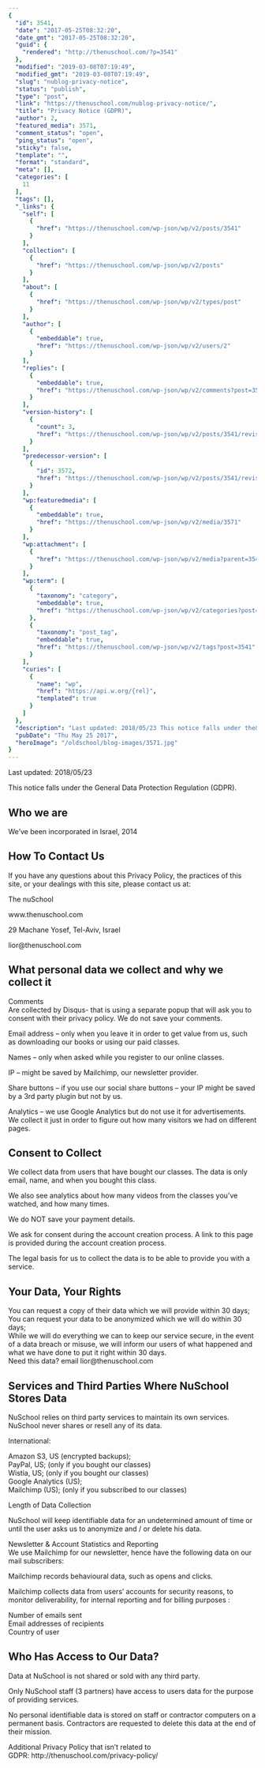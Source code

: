 ```yaml
---
{
  "id": 3541,
  "date": "2017-05-25T08:32:20",
  "date_gmt": "2017-05-25T08:32:20",
  "guid": {
    "rendered": "http://thenuschool.com/?p=3541"
  },
  "modified": "2019-03-08T07:19:49",
  "modified_gmt": "2019-03-08T07:19:49",
  "slug": "nublog-privacy-notice",
  "status": "publish",
  "type": "post",
  "link": "https://thenuschool.com/nublog-privacy-notice/",
  "title": "Privacy Notice (GDPR)",
  "author": 2,
  "featured_media": 3571,
  "comment_status": "open",
  "ping_status": "open",
  "sticky": false,
  "template": "",
  "format": "standard",
  "meta": [],
  "categories": [
    11
  ],
  "tags": [],
  "_links": {
    "self": [
      {
        "href": "https://thenuschool.com/wp-json/wp/v2/posts/3541"
      }
    ],
    "collection": [
      {
        "href": "https://thenuschool.com/wp-json/wp/v2/posts"
      }
    ],
    "about": [
      {
        "href": "https://thenuschool.com/wp-json/wp/v2/types/post"
      }
    ],
    "author": [
      {
        "embeddable": true,
        "href": "https://thenuschool.com/wp-json/wp/v2/users/2"
      }
    ],
    "replies": [
      {
        "embeddable": true,
        "href": "https://thenuschool.com/wp-json/wp/v2/comments?post=3541"
      }
    ],
    "version-history": [
      {
        "count": 3,
        "href": "https://thenuschool.com/wp-json/wp/v2/posts/3541/revisions"
      }
    ],
    "predecessor-version": [
      {
        "id": 3572,
        "href": "https://thenuschool.com/wp-json/wp/v2/posts/3541/revisions/3572"
      }
    ],
    "wp:featuredmedia": [
      {
        "embeddable": true,
        "href": "https://thenuschool.com/wp-json/wp/v2/media/3571"
      }
    ],
    "wp:attachment": [
      {
        "href": "https://thenuschool.com/wp-json/wp/v2/media?parent=3541"
      }
    ],
    "wp:term": [
      {
        "taxonomy": "category",
        "embeddable": true,
        "href": "https://thenuschool.com/wp-json/wp/v2/categories?post=3541"
      },
      {
        "taxonomy": "post_tag",
        "embeddable": true,
        "href": "https://thenuschool.com/wp-json/wp/v2/tags?post=3541"
      }
    ],
    "curies": [
      {
        "name": "wp",
        "href": "https://api.w.org/{rel}",
        "templated": true
      }
    ]
  },
  "description": "Last updated: 2018/05/23 This notice falls under the&nbsp;General Data Protection Regulation&nbsp;(GDPR). Who we are We&#8217;ve been incorporated in Israel, 2014 How To Contact Us If you have any questions about this Privacy Policy, the practices of this site, or your dealings with this site, please contact us at: The nuSchool www.thenuschool.com 29 Machane Yosef, Tel-Aviv, [&hellip;]",
  "pubDate": "Thu May 25 2017",
  "heroImage": "/oldschool/blog-images/3571.jpg"
}
---
```


<p>Last updated: 2018/05/23</p>
<p>This notice falls under the&nbsp;General Data Protection Regulation&nbsp;(GDPR).</p>
<h2>Who we are</h2>
<p>We&#8217;ve been incorporated in Israel, 2014</p>
<h2>How To Contact Us</h2>
<p>If you have any questions about this Privacy Policy, the practices of this site, or your dealings with this site, please contact us at:</p>
<p>The nuSchool</p>
<p>www.thenuschool.com</p>
<p>29 Machane Yosef, Tel-Aviv, Israel</p>
<p>lior@thenuschool.com</p>
<h2>What personal data we collect and why we collect it</h2>
<p>Comments<br />
Are collected by Disqus- that is using a separate popup that will ask you to consent with their privacy policy. We do not save your comments.</p>
<p>Email address &#8211; only when you leave it in order to get value from us, such as downloading our books or using our paid classes.</p>
<p>Names &#8211; only when asked while you register to our online classes.</p>
<p>IP &#8211; might be saved by Mailchimp, our newsletter provider.</p>
<p>Share buttons &#8211; if you use our social share buttons &#8211; your IP might be saved by a 3rd party plugin but not by us.</p>
<p>Analytics &#8211; we use Google Analytics but do not use it for advertisements. We collect it just in order to figure out how many visitors we had on different pages.</p>
<h2>Consent to Collect</h2>
<p>We collect data from users that have bought our classes. The data is only email, name, and when you bought this class.</p>
<p>We also see analytics about how many videos from the classes you&#8217;ve watched, and how many times.</p>
<p>We do NOT save your payment details.</p>
<p>We ask for consent during the account creation process. A link to this page is provided during the account creation process.</p>
<p>The legal basis for us to collect the data is to be able to provide you with a service.</p>
<h2>Your Data, Your Rights</h2>
<p>You can request a copy of their data which we will provide within 30 days;<br />
You can request your data to be anonymized which we will do within 30 days;<br />
While we will do everything we can to keep our service secure, in the event of a data breach or misuse, we will inform our users of what happened and what we have done to put it right within 30 days.<br />
Need this data? email lior@thenuschool.com</p>
<h2>Services and Third Parties Where NuSchool Stores Data</h2>
<p>NuSchool relies on third party services to maintain its own services. NuSchool never shares or resell any of its data.</p>
<p>International:</p>
<p>Amazon S3, US (encrypted backups);<br />
PayPal, US;&nbsp;(only if you bought our classes)<br />
Wistia, US; (only if you bought our classes)<br />
Google Analytics (US);<br />
Mailchimp (US);&nbsp;(only if you subscribed to our classes)</p>
<p>Length of Data Collection</p>
<p>NuSchool will keep identifiable data for an undetermined amount of time or until the user asks us to anonymize and / or delete his data.</p>
<p>Newsletter &amp; Account Statistics and Reporting<br />
We use Mailchimp for our newsletter, hence have the following data on our mail subscribers:</p>
<p>Mailchimp records behavioural data, such as opens and clicks.</p>
<p>Mailchimp collects data from users’ accounts for security reasons, to monitor deliverability, for internal reporting and for billing purposes :</p>
<p>Number of emails sent<br />
Email addresses of recipients<br />
Country of user</p>
<h2>Who Has Access to Our Data?</h2>
<p>Data at NuSchool is not shared or sold with any third party.</p>
<p>Only NuSchool staff (3 partners) have access to users data for the purpose of providing services.</p>
<p>No personal identifiable data is stored on staff or contractor computers on a permanent basis. Contractors are requested to delete this data at the end of their mission.</p>
<p>Additional Privacy Policy that isn&#8217;t related to GDPR:&nbsp;http://thenuschool.com/privacy-policy/</p>